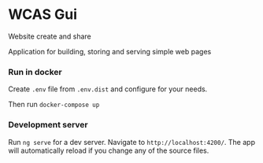 # WCAS Gui
Website create and share

Application for building, storing and serving simple web pages

### Run in docker
Create `.env` file from `.env.dist` and configure for your needs.

Then run `docker-compose up`


### Development server

Run `ng serve` for a dev server. Navigate to `http://localhost:4200/`. The app will automatically reload if you change any of the source files.



